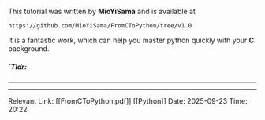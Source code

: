 This tutorial was written by **MioYiSama** and is available at
```
https://github.com/MioYiSama/FromCToPython/tree/v1.0
```
It is a fantastic work, which can help you master python quickly with your **C** background.
##### `Tldr: 
---


---
Relevant Link: [[FromCToPython.pdf]] [[Python]]
Date: 2025-09-23 
Time: 20:22